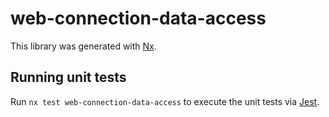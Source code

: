 # web-connection-data-access

This library was generated with [Nx](https://nx.dev).

## Running unit tests

Run `nx test web-connection-data-access` to execute the unit tests via [Jest](https://jestjs.io).
